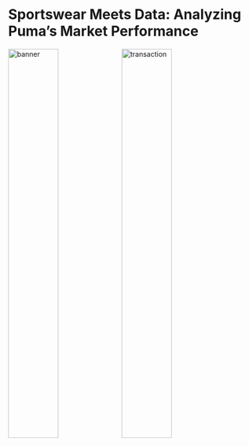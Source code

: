 # Sportswear Meets Data: Analyzing Puma’s Market Performance

<img src="pictures/puma.png" alt="banner" width="45%"> <img src="pictures/puma store.png" alt="transaction" width="45%">


